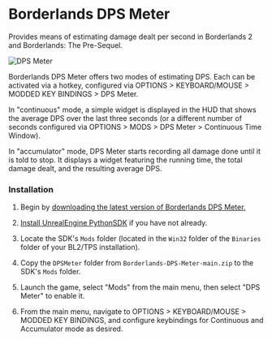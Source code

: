 # Borderlands DPS Meter

Provides means of estimating damage dealt per second in Borderlands 2 and Borderlands: The Pre-Sequel.

![DPS Meter](https://i.imgur.com/3Rdo98V.png)

Borderlands DPS Meter offers two modes of estimating DPS. Each can be activated via a hotkey, configured via OPTIONS > KEYBOARD/MOUSE > MODDED KEY BINDINGS > DPS Meter.

In "continuous" mode, a simple widget is displayed in the HUD that shows the average DPS over the last three seconds (or a different number of seconds configured via OPTIONS > MODS > DPS Meter > Continuous Time Window).

In "accumulator" mode, DPS Meter starts recording all damage done until it is told to stop. It displays a widget featuring the running time, the total damage dealt, and the resulting average DPS.

### Installation

1. Begin by [downloading the latest version of Borderlands DPS Meter.](https://github.com/mopioid/Borderlands-DPS-Meter/archive/main.zip)

2. [Install UnrealEngine PythonSDK](https://github.com/bl-sdk/PythonSDK#installation) if you have not already.

3. Locate the SDK's `Mods` folder (located in the `Win32` folder of the `Binaries` folder of your BL2/TPS installation).

4. Copy the `DPSMeter` folder from `Borderlands-DPS-Meter-main.zip` to the SDK's `Mods` folder.

5. Launch the game, select "Mods" from the main menu, then select "DPS Meter" to enable it.

6. From the main menu, navigate to OPTIONS > KEYBOARD/MOUSE > MODDED KEY BINDINGS, and configure keybindings for Continuous and Accumulator mode as desired.
